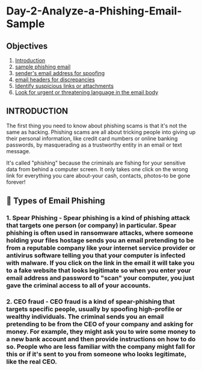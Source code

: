 # Day-2-Analyze-a-Phishing-Email-Sample
## Objectives
1. [Introduction](#introduction)
2. [sample phishing email](#samplephishingemail)
3. [sender's email address for spoofing](#sender'semailaddressforspoofing)
4. [email headers for discrepancies](#emailheadersfordiscrepancies)
5. [Identify suspicious links or attachments](#IdentifysuspiciouslinksorattachmentsM)
6. [Look for urgent or threatening language in the email body](#Lookforurgentorthreateninglanguageintheemailbody)

## INTRODUCTION
The first thing you need to know about phishing scams is that it's not the same as hacking. Phishing scams are all about tricking people into giving up their personal information, like credit card numbers or online banking passwords, by masquerading as a trustworthy entity in an email or text message.

It's called "phishing" because the criminals are fishing for your sensitive data from behind a computer screen. It only takes one click on the wrong link for everything you care about-your cash, contacts, photos-to be gone forever!

## 📌 Types of Email Phishing
### 1. Spear Phishing - Spear phishing is a kind of phishing attack that targets one person (or company) in particular. Spear phishing is often used in ransomware attacks, where someone holding your files hostage sends you an email pretending to be from a reputable company like your internet service provider or antivirus software telling you that your computer is infected with malware. If you click on the link in the email it will take you to a fake website that looks legitimate so when you enter your email address and password to "scan" your computer, you just gave the criminal access to all of your accounts.
### 2. CEO fraud - CEO fraud is a kind of spear-phishing that targets specific people, usually by spoofing high-profile or wealthy individuals. The criminal sends you an email pretending to be from the CEO of your company and asking for money. For example, they might ask you to wire some money to a new bank account and then provide instructions on how to do so. People who are less familiar with the company might fall for this or if it's sent to you from someone who looks legitimate, like the real CEO.
